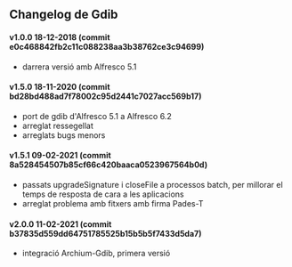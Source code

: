 ## Changelog de Gdib

#### v1.0.0 18-12-2018 (commit e0c468842fb2c11c088238aa3b38762ce3c94699)
* darrera versió amb Alfresco 5.1

#### v1.5.0 18-11-2020 (commit bd28bd488ad7f78002c95d2441c7027acc569b17)
* port de gdib d'Alfresco 5.1 a Alfresco 6.2
* arreglat ressegellat
* arreglats bugs menors

#### v1.5.1 09-02-2021 (commit 8a528454507b85cf66c420baaca0523967564b0d)
* passats upgradeSignature i closeFile a processos batch, per millorar el temps de resposta de cara a les aplicacions
* arreglat problema amb fitxers amb firma Pades-T

#### v2.0.0 11-02-2021 (commit b37835d559dd64751785525b15b5b5f7433d5da7)
* integració Archium-Gdib, primera versió

